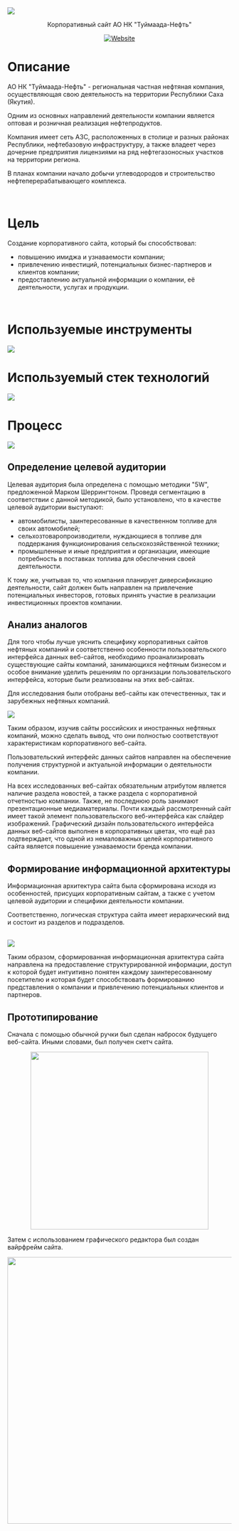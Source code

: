 <img src="https://user-images.githubusercontent.com/47634965/67630160-4f59a980-f8c6-11e9-8d89-795f0f58436d.png">
<p align="center">Корпоративный сайт АО НК "Туймаада-Нефть"</p>
<p align="center"><a align="center" href="http://t-neft.ru"><img alt="Website" src="https://img.shields.io/website?up_message=t-neft.ru&url=http%3A%2F%2Ft-neft.ru"></a></p>
<h1>Описание</h1>
<p>АО НК "Туймаада-Нефть" - региональная частная нефтяная компания, осуществляющая свою деятельность на территории Республики Саха (Якутия).</p>
<p>Одним из основных направлений деятельности компании является оптовая и розничная реализация нефтепродуктов.</p>
<p>Компания имеет сеть АЗС, расположенных в столице и разных районах Республики, нефтебазовую инфраструктуру, а также владеет через дочерние предприятия лицензиями на ряд нефтегазоносных участков на территории региона.</p>
<p>В планах компании начало добычи углеводородов и строительство нефтеперерабатывающего комплекса.</p>
<br>
<h1>Цель</h1>
<p>Создание корпоративного сайта, который бы способствовал:</p>
<ul>
<li>повышению имиджа и узнаваемости компании;</li> 
<li>привлечению инвестиций, потенциальных бизнес-партнеров и клиентов компании;</li>
<li>предоставлению актуальной информации о компании, её деятельности, услугах и продукции.</li>
</ul>
<br>
<h1>Используемые инструменты</h1>
<img src="https://user-images.githubusercontent.com/47634965/68064318-67657900-fd5d-11e9-91cd-6b201ffb5162.png">
<br>
<h1>Используемый стек технологий</h1>
<img src="https://user-images.githubusercontent.com/47634965/67651442-4a5b2f80-f984-11e9-85f8-d1ebc1802ea7.png">
<br>
<h1>Процесс</h1>
<img src="https://user-images.githubusercontent.com/47634965/68087438-19559000-fe99-11e9-917c-b5a0e455b0da.png">
<br>
<h2>Определение целевой аудитории</h2>
<p>Целевая аудитория была определена с помощью методики "5W", предложенной Марком Шеррингтоном. Проведя сегментацию в соответствии с данной методикой, было установлено, что в качестве целевой аудитории выступают:</p>
<ul>
<li>автомобилисты, заинтересованные в качественном топливе для своих автомобилей;</li>
<li>сельхозтоваропроизводители, нуждающиеся в топливе для поддержания функционирования сельскохозяйственной техники;</li>
<li>промышленные и иные предприятия и организации, имеющие потребность в поставках топлива для обеспечения своей деятельности.</li>
</ul>
<p>К тому же, учитывая то, что компания планирует диверсификацию деятельности, сайт должен быть направлен на привлечение потенциальных инвесторов, готовых принять участие в реализации инвестиционных проектов компании.</p>
<h2>Анализ аналогов</h2>
<p>Для того чтобы лучше  уяснить специфику корпоративных сайтов нефтяных компаний и соответственно особенности пользовательского интерфейса данных веб-сайтов, необходимо  проанализировать существующие сайты компаний, занимающихся нефтяным бизнесом и особое внимание уделить решениям по организации пользовательского интерфейса, которые были реализованы на этих веб-сайтах.</p>
<p>Для исследования были отобраны веб-сайты как отечественных, так и зарубежных нефтяных компаний.</p>
<img src="https://user-images.githubusercontent.com/47634965/68134049-dfea5680-ff64-11e9-9c93-164d4738dd35.png">
<p>Таким образом, изучив сайты российских и иностранных нефтяных компаний, можно сделать вывод, что они полностью соответствуют характеристикам корпоративного веб-сайта.</p>
<p>Пользовательский интерфейс данных сайтов направлен на обеспечение получения структурной и актуальной информации о деятельности компании.</p>
<p>На всех исследованных веб-сайтах обязательным атрибутом является наличие раздела новостей, а также раздела с корпоративной отчетностью компании. Также, не последнюю роль занимают презентационные медиаматериалы. Почти каждый рассмотренный сайт имеет такой элемент пользовательского веб-интерфейса как слайдер изображений. Графический дизайн пользовательского интерфейса данных веб-сайтов выполнен в корпоративных цветах, что ещё раз подтверждает, что одной из немаловажных целей корпоративного сайта является повышение узнаваемости бренда компании.</p>
<h2>Формирование информационной архитектуры</h2>
<p>Информационная архитектура сайта была сформирована исходя из особенностей, присущих корпоративным сайтам, а также с учетом целевой аудитории и специфики деятельности компании.</p>
<p>Соответственно, логическая структура сайта имеет иерархический вид и состоит из разделов и подразделов.</p>
<br>
<img src="https://user-images.githubusercontent.com/47634965/68175032-3e462200-ffc3-11e9-944d-f09f1957daf0.png">
<br>
<p>Таким образом, сформированная информационная архитектура сайта направлена на предоставление структурированной информации, доступ к которой будет интуитивно понятен каждому заинтересованному посетителю и которая будет способствовать формированию представления о компании и привлечению потенциальных клиентов и партнеров.</p>
<h2>Прототипирование</h2>
<p>Сначала с помощью обычной ручки был сделан набросок будущего веб-сайта. Иными словами, был получен скетч сайта.</p>
<p align="center"><img width="400" src="https://user-images.githubusercontent.com/47634965/68279307-7c703e00-00b6-11ea-866d-8d7af4a8994b.jpg"></p>
<p>Затем с использованием графического редактора был создан вайрфрейм сайта.</p>
<p align="center"><img width="600" src="https://user-images.githubusercontent.com/47634965/68282533-3cf92000-00bd-11ea-933d-2015f7313e29.jpg"</p>
